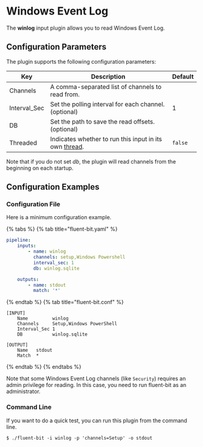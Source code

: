 # Windows Event Log

The **winlog** input plugin allows you to read Windows Event Log.

## Configuration Parameters <a href="config" id="config"></a>

The plugin supports the following configuration parameters:

| Key          | Description                                           | Default |
| ------------ | ----------------------------------------------------- | ------- |
| Channels     | A comma-separated list of channels to read from.      |         |
| Interval_Sec | Set the polling interval for each channel. (optional) | 1       |
| DB           | Set the path to save the read offsets. (optional)     |         |
| Threaded | Indicates whether to run this input in its own [thread](../../administration/multithreading.md#inputs). | `false` |

Note that if you do not set _db_, the plugin will read channels from the beginning on each startup.

## Configuration Examples <a href="config_example" id="config_example"></a>

### Configuration File

Here is a minimum configuration example.

{% tabs %}
{% tab title="fluent-bit.yaml" %}

```yaml
pipeline:
    inputs:
        - name: winlog
          channels: setup,Windows Powershell
          interval_sec: 1
          db: winlog.sqlite

    outputs:
        - name: stdout
          match: '*'
```

{% endtab %}
{% tab title="fluent-bit.conf" %}

```text
[INPUT]
    Name         winlog
    Channels     Setup,Windows PowerShell
    Interval_Sec 1
    DB           winlog.sqlite

[OUTPUT]
    Name   stdout
    Match  *
```

{% endtab %}
{% endtabs %}

Note that some Windows Event Log channels (like `Security`) requires an admin privilege for reading. In this case, you need to run fluent-bit as an administrator.

### Command Line

If you want to do a quick test, you can run this plugin from the command line.

```shell
$ ./fluent-bit -i winlog -p 'channels=Setup' -o stdout
```